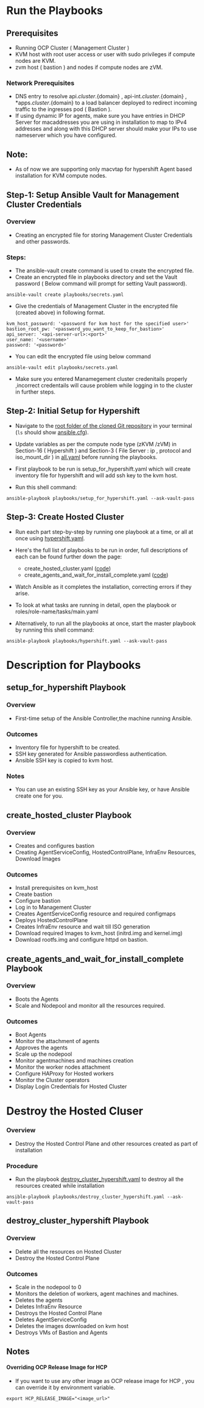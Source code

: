 # Run the Playbooks
## Prerequisites
* Running OCP Cluster ( Management Cluster )  
* KVM host with root user access or user with sudo privileges if compute nodes are KVM.
* zvm host ( bastion ) and nodes if compute nodes are zVM.

### Network Prerequisites
* DNS entry to resolve api.${cluster}.${domain} , api-int.${cluster}.${domain} , *apps.${cluster}.${domain} to a load balancer deployed to redirect incoming traffic to the ingresses pod  ( Bastion ).
* If using dynamic IP for agents, make sure you have entries in DHCP Server for macaddresses you are using in installation to map to  IPv4 addresses and along with this DHCP server should make your IPs to use nameserver which you have configured.
## Note: 
* As of now we are supporting only macvtap for hypershift Agent based installation for KVM compute nodes.

## Step-1: Setup Ansible Vault for Management Cluster Credentials
### Overview
* Creating an encrypted file for storing Management Cluster Credentials and other passwords.
### Steps:
* The ansible-vault create command is used to create the encrypted file.
* Create an encrypted file in playbooks directory and set the Vault password ( Below command will prompt for setting Vault password).
```
ansible-vault create playbooks/secrets.yaml
```

* Give the credentials of Management Cluster in the encrypted file (created above) in following format.
```
kvm_host_password: '<password for kvm host for the specified user>'
bastion_root_pw: '<password_you_want_to_keep_for_bastion>'
api_server: '<api-server-url>:<port>'
user_name: '<username>'
password: '<password>'
```

* You can edit the encrypted file using below command
```
ansible-vault edit playbooks/secrets.yaml
```
* Make sure you entered Manamegement cluster credenitails properly ,incorrect credentails will cause problem while logging in to the cluster in further steps.

## Step-2: Initial Setup for Hypershift
* Navigate to the [root folder of the cloned Git repository](https://github.com/IBM/Ansible-OpenShift-Provisioning) in your terminal (`ls` should show [ansible.cfg](https://github.com/IBM/Ansible-OpenShift-Provisioning/blob/main/ansible.cfg)).
* Update variables as per the compute node type (zKVM /zVM) in Section-16 ( Hypershift ) and Section-3 ( File Server : ip , protocol and iso_mount_dir ) in [all.yaml](https://github.com/veera-damisetti/Ansible-OpenShift-Provisioning/blob/main/inventories/default/group_vars/all.yaml.template) before running the playbooks.
* First playbook to be run is setup_for_hypershift.yaml which will create inventory file for hypershift and will add ssh key to the kvm host.

* Run this shell command:
```
ansible-playbook playbooks/setup_for_hypershift.yaml --ask-vault-pass
```

## Step-3: Create Hosted Cluster 
* Run each part step-by-step by running one playbook at a time, or all at once using [hypershift.yaml](https://github.com/veera-damisetti/Ansible-OpenShift-Provisioning/blob/main/playbooks/hypershift.yaml).
* Here's the full list of playbooks to be run in order, full descriptions of each can be found further down the page:
    * create_hosted_cluster.yaml ([code](https://github.com/IBM/Ansible-OpenShift-Provisioning/blob/main/playbooks/create_hosted_cluster.yaml))
    * create_agents_and_wait_for_install_complete.yaml ([code](https://github.com/IBM/Ansible-OpenShift-Provisioning/blob/main/playbooks/create_agents_and_wait_for_install_complete.yaml))

* Watch Ansible as it completes the installation, correcting errors if they arise.
* To look at what tasks are running in detail, open the playbook or roles/role-name/tasks/main.yaml
* Alternatively, to run all the playbooks at once, start the master playbook by running this shell command:
```
ansible-playbook playbooks/hypershift.yaml --ask-vault-pass
```

# Description for Playbooks

## setup_for_hypershift Playbook
### Overview
* First-time setup of the Ansible Controller,the machine running Ansible.
### Outcomes
* Inventory file for hypershift to be created.
* SSH key generated for Ansible passwordless authentication.
* Ansible SSH key is copied to kvm host.
### Notes
* You can use an existing SSH key as your Ansible key, or have Ansible create one for you.

## create_hosted_cluster Playbook
### Overview
* Creates and configures bastion
* Creating AgentServiceConfig, HostedControlPlane, InfraEnv Resources, Download Images
### Outcomes
* Install prerequisites on kvm_host
* Create bastion
* Configure bastion
* Log in to Management Cluster
* Creates AgentServiceConfig resource and required configmaps
* Deploys HostedControlPlane
* Creates InfraEnv resource and wait till ISO generation
* Download required Images to kvm_host (initrd.img and kernel.img)
* Download rootfs.img and configure httpd on bastion.

## create_agents_and_wait_for_install_complete Playbook
### Overview
* Boots the Agents 
* Scale and Nodepool and monitor all the resources required.
### Outcomes
* Boot Agents 
* Monitor the attachment of agents 
* Approves the agents
* Scale up the nodepool
* Monitor agentmachines and machines creation
* Monitor the worker nodes attachment 
* Configure HAProxy for Hosted workers
* Monitor the Cluster operators
* Display Login Credentials for Hosted Cluster



# Destroy the Hosted Cluser

### Overview
* Destroy the Hosted Control Plane and other resources created as part of installation

### Procedure
* Run the playbook [destroy_cluster_hypershift.yaml](https://github.com/veera-damisetti/Ansible-OpenShift-Provisioning/blob/main/playbooks/destroy_cluster_hypershift.yaml) to destroy all the resources created while installation
```
ansible-playbook playbooks/destroy_cluster_hypershift.yaml --ask-vault-pass
```

## destroy_cluster_hypershift Playbook
### Overview
* Delete all the resources on Hosted Cluster
* Destroy the Hosted Control Plane
### Outcomes
* Scale in the nodepool to 0 
* Monitors the deletion of workers, agent machines and machines.
* Deletes the agents 
* Deletes InfraEnv Resource
* Destroys the Hosted Control Plane
* Deletes AgentServiceConfig
* Deletes the images downloaded on kvm host
* Destroys VMs of Bastion and Agents

## Notes
#### Overriding OCP Release Image for HCP 
* If you want to use any other image as OCP release image for HCP , you can override it by environment variable.
```
export HCP_RELEASE_IMAGE="<image_url>"
```
